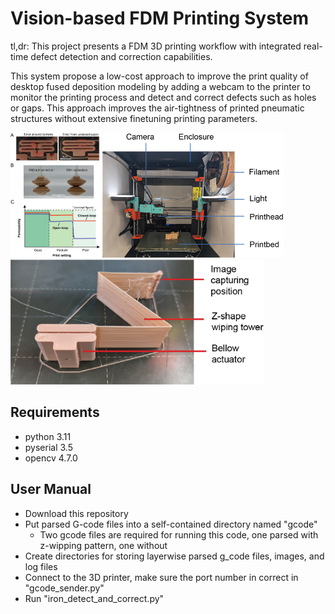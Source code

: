 # Vision-based FDM Printing System

tl,dr: This project presents a FDM 3D printing workflow with integrated real-time defect detection and correction capabilities.

This system propose a low-cost approach to improve the print quality of desktop fused deposition modeling by adding a webcam to the printer to monitor the printing process and detect and correct defects such as holes or gaps. This approach improves
the air-tightness of printed pneumatic structures without extensive finetuning printing parameters.

<img src="pictures/robosoft_fig1_v6.png" height="200rm">
<img src="pictures/robosoft_fig5_v1.png" height="200rm">
<img src="pictures/z_pattern_v4.png" height="200rm">

## Requirements
* python 3.11
* pyserial 3.5
* opencv  4.7.0

## User Manual
* Download this repository
* Put parsed G-code files into a self-contained directory named "gcode"
    * Two gcode files are required for running this code, one parsed with z-wipping pattern, one without
* Create directories for storing layerwise parsed g_code files, images, and log files
* Connect to the 3D printer, make sure the port number in correct in "gcode_sender.py"
* Run "iron_detect_and_correct.py"
